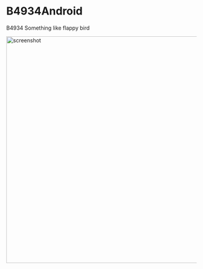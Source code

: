 # B4934Android
B4934 Something like flappy bird

<img src="https://user-images.githubusercontent.com/49305252/137192909-3c1a1e8c-c219-4fbd-b25e-9880ee44ee44.png" alt="screenshot" width="600"/>
